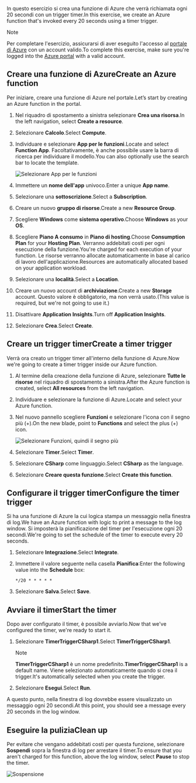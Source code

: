 <span data-ttu-id="e97b0-101">In questo esercizio si crea una funzione di Azure che verrà richiamata ogni 20 secondi con un trigger timer.</span><span class="sxs-lookup"><span data-stu-id="e97b0-101">In this exercise, we create an Azure function that's invoked every 20 seconds using a timer trigger.</span></span>

> [!NOTE] 
> <span data-ttu-id="e97b0-102">Per completare l'esercizio, assicurarsi di aver eseguito l'accesso al [portale di Azure](https://portal.azure.com/) con un account valido.</span><span class="sxs-lookup"><span data-stu-id="e97b0-102">To complete this exercise, make sure you're logged into the [Azure portal](https://portal.azure.com/) with a valid account.</span></span>

## <a name="create-an-azure-function"></a><span data-ttu-id="e97b0-103">Creare una funzione di Azure</span><span class="sxs-lookup"><span data-stu-id="e97b0-103">Create an Azure function</span></span>

<span data-ttu-id="e97b0-104">Per iniziare, creare una funzione di Azure nel portale.</span><span class="sxs-lookup"><span data-stu-id="e97b0-104">Let’s start by creating an Azure function in the portal.</span></span>

1. <span data-ttu-id="e97b0-105">Nel riquadro di spostamento a sinistra selezionare **Crea una risorsa**.</span><span class="sxs-lookup"><span data-stu-id="e97b0-105">In the left navigation, select **Create a resource**.</span></span>

1. <span data-ttu-id="e97b0-106">Selezionare **Calcolo**.</span><span class="sxs-lookup"><span data-stu-id="e97b0-106">Select **Compute**.</span></span>

1. <span data-ttu-id="e97b0-107">Individuare e selezionare **App per le funzioni**.</span><span class="sxs-lookup"><span data-stu-id="e97b0-107">Locate and select **Function App**.</span></span> <span data-ttu-id="e97b0-108">Facoltativamente, è anche possibile usare la barra di ricerca per individuare il modello.</span><span class="sxs-lookup"><span data-stu-id="e97b0-108">You can also optionally use the search bar to locate the template.</span></span>

    ![Selezionare App per le funzioni](../media-drafts/4-click-function-app.png)

1. <span data-ttu-id="e97b0-110">Immettere un **nome dell'app** univoco.</span><span class="sxs-lookup"><span data-stu-id="e97b0-110">Enter a unique **App name**.</span></span>

1. <span data-ttu-id="e97b0-111">Selezionare una **sottoscrizione**.</span><span class="sxs-lookup"><span data-stu-id="e97b0-111">Select a **Subscription**.</span></span>

1. <span data-ttu-id="e97b0-112">Creare un nuovo **gruppo di risorse**.</span><span class="sxs-lookup"><span data-stu-id="e97b0-112">Create a new **Resource Group**.</span></span>

1. <span data-ttu-id="e97b0-113">Scegliere **Windows** come **sistema operativo**.</span><span class="sxs-lookup"><span data-stu-id="e97b0-113">Choose **Windows** as your **OS**.</span></span>

1. <span data-ttu-id="e97b0-114">Scegliere **Piano A consumo** in **Piano di hosting**.</span><span class="sxs-lookup"><span data-stu-id="e97b0-114">Choose **Consumption Plan** for your **Hosting Plan**.</span></span> <span data-ttu-id="e97b0-115">Verranno addebitati costi per ogni esecuzione della funzione.</span><span class="sxs-lookup"><span data-stu-id="e97b0-115">You're charged for each execution of your function.</span></span> <span data-ttu-id="e97b0-116">Le risorse verranno allocate automaticamente in base al carico di lavoro dell'applicazione.</span><span class="sxs-lookup"><span data-stu-id="e97b0-116">Resources are automatically allocated based on your application workload.</span></span>

1. <span data-ttu-id="e97b0-117">Selezionare una **località**.</span><span class="sxs-lookup"><span data-stu-id="e97b0-117">Select a **Location**.</span></span>

1. <span data-ttu-id="e97b0-118">Creare un nuovo account di **archiviazione**.</span><span class="sxs-lookup"><span data-stu-id="e97b0-118">Create a new **Storage** account.</span></span> <span data-ttu-id="e97b0-119">Questo valore è obbligatorio, ma non verrà usato.</span><span class="sxs-lookup"><span data-stu-id="e97b0-119">(This value is required, but we're not going to use it.)</span></span>

1. <span data-ttu-id="e97b0-120">Disattivare **Application Insights**.</span><span class="sxs-lookup"><span data-stu-id="e97b0-120">Turn off **Application Insights**.</span></span>

1. <span data-ttu-id="e97b0-121">Selezionare **Crea**.</span><span class="sxs-lookup"><span data-stu-id="e97b0-121">Select **Create**.</span></span>

## <a name="create-a-timer-trigger"></a><span data-ttu-id="e97b0-122">Creare un trigger timer</span><span class="sxs-lookup"><span data-stu-id="e97b0-122">Create a timer trigger</span></span>

<span data-ttu-id="e97b0-123">Verrà ora creato un trigger timer all'interno della funzione di Azure.</span><span class="sxs-lookup"><span data-stu-id="e97b0-123">Now we're going to create a timer trigger inside our Azure function.</span></span>

1. <span data-ttu-id="e97b0-124">Al termine della creazione della funzione di Azure, selezionare **Tutte le risorse** nel riquadro di spostamento a sinistra.</span><span class="sxs-lookup"><span data-stu-id="e97b0-124">After the Azure function is created, select **All resources** from the left navigation.</span></span>

1. <span data-ttu-id="e97b0-125">Individuare e selezionare la funzione di Azure.</span><span class="sxs-lookup"><span data-stu-id="e97b0-125">Locate and select your Azure function.</span></span>

1. <span data-ttu-id="e97b0-126">Nel nuovo pannello scegliere **Funzioni** e selezionare l'icona con il segno più (+).</span><span class="sxs-lookup"><span data-stu-id="e97b0-126">On the new blade, point to **Functions** and select the plus (+) icon.</span></span>

    ![Selezionare Funzioni, quindi il segno più](../media-drafts/4-hover-function.png)

1. <span data-ttu-id="e97b0-128">Selezionare **Timer**.</span><span class="sxs-lookup"><span data-stu-id="e97b0-128">Select **Timer**.</span></span>

1. <span data-ttu-id="e97b0-129">Selezionare **CSharp** come linguaggio.</span><span class="sxs-lookup"><span data-stu-id="e97b0-129">Select **CSharp** as the language.</span></span>

1. <span data-ttu-id="e97b0-130">Selezionare **Creare questa funzione**.</span><span class="sxs-lookup"><span data-stu-id="e97b0-130">Select **Create this function**.</span></span>

## <a name="configure-the-timer-trigger"></a><span data-ttu-id="e97b0-131">Configurare il trigger timer</span><span class="sxs-lookup"><span data-stu-id="e97b0-131">Configure the timer trigger</span></span>

<span data-ttu-id="e97b0-132">Si ha una funzione di Azure la cui logica stampa un messaggio nella finestra di log.</span><span class="sxs-lookup"><span data-stu-id="e97b0-132">We have an Azure function with logic to print a message to the log window.</span></span> <span data-ttu-id="e97b0-133">Si imposterà la pianificazione del timer per l'esecuzione ogni 20 secondi.</span><span class="sxs-lookup"><span data-stu-id="e97b0-133">We're going to set the schedule of the timer to execute every 20 seconds.</span></span>

1. <span data-ttu-id="e97b0-134">Selezionare **Integrazione**.</span><span class="sxs-lookup"><span data-stu-id="e97b0-134">Select **Integrate**.</span></span>

1. <span data-ttu-id="e97b0-135">Immettere il valore seguente nella casella **Pianifica**:</span><span class="sxs-lookup"><span data-stu-id="e97b0-135">Enter the following value into the **Schedule** box:</span></span>

    ```
    */20 * * * * *
    ```

1. <span data-ttu-id="e97b0-136">Selezionare **Salva**.</span><span class="sxs-lookup"><span data-stu-id="e97b0-136">Select **Save**.</span></span>

## <a name="start-the-timer"></a><span data-ttu-id="e97b0-137">Avviare il timer</span><span class="sxs-lookup"><span data-stu-id="e97b0-137">Start the timer</span></span>

<span data-ttu-id="e97b0-138">Dopo aver configurato il timer, è possibile avviarlo.</span><span class="sxs-lookup"><span data-stu-id="e97b0-138">Now that we've configured the timer, we're ready to start it.</span></span>

1. <span data-ttu-id="e97b0-139">Selezionare **TimerTriggerCSharp1**.</span><span class="sxs-lookup"><span data-stu-id="e97b0-139">Select **TimerTriggerCSharp1**.</span></span> 

    > [!NOTE]
    > <span data-ttu-id="e97b0-140">**TimerTriggerCSharp1** è un nome predefinito.</span><span class="sxs-lookup"><span data-stu-id="e97b0-140">**TimerTriggerCSharp1** is a default name.</span></span> <span data-ttu-id="e97b0-141">Viene selezionato automaticamente quando si crea il trigger.</span><span class="sxs-lookup"><span data-stu-id="e97b0-141">It's automatically selected when you create the trigger.</span></span>

1. <span data-ttu-id="e97b0-142">Selezionare **Esegui**.</span><span class="sxs-lookup"><span data-stu-id="e97b0-142">Select **Run**.</span></span> 

<span data-ttu-id="e97b0-143">A questo punto, nella finestra di log dovrebbe essere visualizzato un messaggio ogni 20 secondi.</span><span class="sxs-lookup"><span data-stu-id="e97b0-143">At this point, you should see a message every 20 seconds in the log window.</span></span>

## <a name="clean-up"></a><span data-ttu-id="e97b0-144">Eseguire la pulizia</span><span class="sxs-lookup"><span data-stu-id="e97b0-144">Clean up</span></span>

<span data-ttu-id="e97b0-145">Per evitare che vengano addebitati costi per questa funzione, selezionare **Sospendi** sopra la finestra di log per arrestare il timer.</span><span class="sxs-lookup"><span data-stu-id="e97b0-145">To ensure that you aren't charged for this function, above the log window, select **Pause** to stop the timer.</span></span>

![Sospensione](../media-drafts/4-pause-timer.png)


